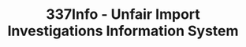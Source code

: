 ---
layout: default
bigquery: https://console.cloud.google.com/bigquery?p=patents-public-data&d=usitc_investigations&page=dataset&project=sheets-management-319211
citation: US International Trade Commission 337Info Unfair Import Investigations Information
  System
contributors: US International Trade Comission
cost: None
description: US International Trade Commission 337Info Unfair Import Investigations
  Information System contains data on investigations done under Section 337. Section
  337 declares the infringement of certain statutory intellectual property rights
  and other forms of unfair competition in import trade to be unlawful practices.
  Most Section 337 investigations involve allegations of patent or registered trademark
  infringement.
documentation: FAQ and tutorial available on the site
last_edit: 04/10/2022, 18:00:08
location: https://pubapps2.usitc.gov/337external/
maintained_by: US International Trade Comission
schema_fields:
- lastUpdated
- aljAssigned
- targetDate
- patentNumbers
- finalIdOnViolationDue
- currentStatus
- trademarkNumbers
- issueDateOtherNonFinal
- investigationTermDate
- cafcAppeals
- teoIdIssueDate
- title
- finalIdOnViolationIssue
- ouiiAttorney
- internalRemand
- endDateMarkmanHearing
- actualStartDateEvidHear
- htsNumbers
- dateComplaintFiled
- investigationType
- markmanHearing
- scheduledStartDateEvidHear
- investigationNo
- patentNumber
- teoIdDueDate
- actualEndDateEvidHear
- gcAttorney
- dateOfPublicationFrNotice
- teoReliefGranted
- complainant
- dateCreated
- publication_number
- finalDetNoViolation
- ouiiParticipation
- currentActiveALJ
- teoProceedingInvolved
- copyrightNumbers
- id
- scheduledEndDateEvidHear
- respondent
- docketNo
- invUnfairAct
- startDateMarkmanHearing
- finalDetViolation
shortname: unfair_import_investigations
tags:
- import
- legal
- trade
timeframe: 2008-2021 (prior to 2008 downloadable as a JSON file)
title: 337Info - Unfair Import Investigations Information System
uuid: 2721f5ec-e599-4890-9265-9706719fc71e
---